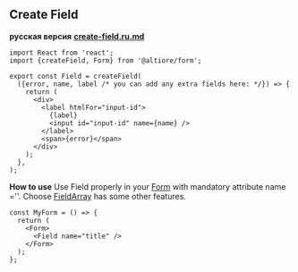 ## Create Field

**русская версия** [**create-field.ru.md**](create-field.ru.md)

```tsx
import React from 'react';
import {createField, Form} from '@altiore/form';

export const Field = createField(
  ({error, name, label /* you can add any extra fields here: */}) => {
    return (
      <div>
        <label htmlFor="input-id">
          {label}
          <input id="input-id" name={name} />
        </label>
        <span>{error}</span>
      </div>
    );
  },
);
```

**How to use**
Use Field properly in your [Form](README.md) with mandatory attribute name =''. Choose [FieldArray](create-field-array.md) has some other features.

```tsx
const MyForm = () => {
  return (
    <Form>
      <Field name="title" />
    </Form>
  );
};
```
